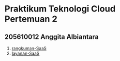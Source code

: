 # Praktikum Teknologi Cloud Pertemuan 2
## 205610012 Anggita Albiantara
1.  [rangkuman-SaaS](https://github.com/AnggitaAlbiantara/tekn-cloud-computing/blob/c138a1fbf4c7c992527022f8d386ba762d675d6c/minggu-02/rangkuman-saas.md)
2.  [layanan-SaaS]()
